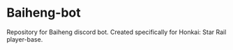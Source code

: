 # Baiheng-bot
Repository for Baiheng discord bot. Created specifically for Honkai: Star Rail player-base.
